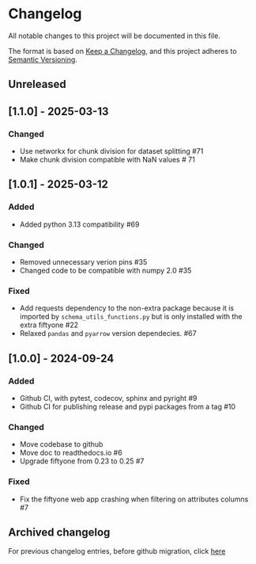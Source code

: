 # Changelog

All notable changes to this project will be documented in this file.

The format is based on [Keep a Changelog](https://keepachangelog.com/en/1.0.0/),
and this project adheres to [Semantic Versioning](https://semver.org/spec/v2.0.0.html).

## Unreleased

## [1.1.0] - 2025-03-13

### Changed

- Use networkx for chunk division for dataset splitting #71
- Make chunk division compatible with NaN values # 71

## [1.0.1] - 2025-03-12

### Added

- Added python 3.13 compatibility #69

### Changed

- Removed unnecessary verion pins #35
- Changed code to be compatible with numpy 2.0 #35

### Fixed

- Add requests dependency to the non-extra package because it is imported by
`schema_utils_functions.py` but is only installed with the extra fiftyone #22
- Relaxed `pandas` and `pyarrow` version dependecies. #67

## [1.0.0] - 2024-09-24

### Added

- Github CI, with pytest, codecov, sphinx and pyright #9
- Github CI for publishing release and pypi packages from a tag #10

### Changed

- Move codebase to github
- Move doc to readthedocs.io #6
- Upgrade fiftyone from 0.23 to 0.25 #7

### Fixed

- Fix the fiftyone web app crashing when filtering on attributes columns #7

## Archived changelog

For previous changelog entries, before github migration, click [here](docs/changelog_old.md)
